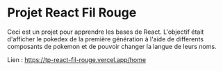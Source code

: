 # Projet React Fil Rouge

Ceci est un projet pour apprendre les bases de React.
L'objectif était d'afficher le pokedex de la première génération à l'aide de differents composants de pokemon et de pouvoir changer la langue de leurs noms.

Lien : https://tp-react-fil-rouge.vercel.app/home
